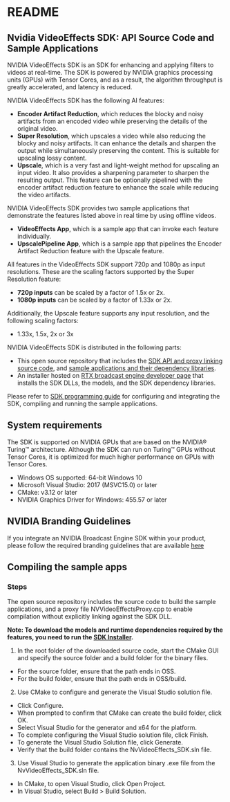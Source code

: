 # README
## Nvidia VideoEffects SDK: API Source Code and Sample Applications

NVIDIA VideoEffects SDK is an SDK for enhancing and applying filters to videos at real-time. The SDK is powered by NVIDIA graphics processing units (GPUs) with Tensor Cores, and as a result, the algorithm throughput is greatly accelerated, and latency is reduced.

NVIDIA VideoEffects SDK has the following AI features:

- **Encoder Artifact Reduction**, which reduces the blocky and noisy artifacts from an encoded video while preserving the details of the original video.
- **Super Resolution**, which upscales a video while also reducing the blocky and noisy artifacts. It can enhance the details and sharpen the output while simultaneously preserving the content. This is suitable for upscaling lossy content.
- **Upscale**, which is a very fast and light-weight method for upscaling an input video. It also provides a sharpening parameter to sharpen the resulting output. This feature can be optionally pipelined with the encoder artifact reduction feature to enhance the scale while reducing the video artifacts.

NVIDIA VideoEffects SDK provides two sample applications that demonstrate the features listed above in real time by using offline videos.
- **VideoEffects App**, which is a sample app that can invoke each feature individually.
- **UpscalePipeline App**, which is a sample app that pipelines the Encoder Artifact Reduction feature with the Upscale feature.
 
All features in the VideoEffects SDK support 720p and 1080p as input resolutions. These are the scaling factors supported by the Super Resolution feature:
- **720p inputs** can be scaled by a factor of 1.5x or 2x.
- **1080p inputs** can be scaled by a factor of 1.33x or 2x.

Additionally, the Upscale feature supports any input resolution, and the following scaling factors:
- 1.33x, 1.5x, 2x or 3x  

NVIDIA VideoEffects SDK is distributed in the following parts:

- This open source repository that includes the [SDK API and proxy linking source code](https://github.com/NVIDIA/BROADCAST-VFX-SDK/tree/master/nvvfx), and [sample applications and their dependency libraries](https://github.com/NVIDIA/BROADCAST-VFX-SDK/tree/master/samples).
- An installer hosted on [RTX broadcast engine developer page](https://developer.nvidia.com/rtx-broadcast-engine) that installs the SDK DLLs, the models, and the SDK dependency libraries.

Please refer to [SDK programming guide](https://github.com/NVIDIA/BROADCAST-VFX-SDK/blob/master/docs/NVIDIA%20Video%20Effects%20SDK%20Programming%20Guide.pdf) for configuring and integrating the SDK, compiling and running the sample applications.

## System requirements
The SDK is supported on NVIDIA GPUs that are based on the NVIDIA® Turing™ architecture. Although the SDK can run on Turing™ GPUs without Tensor Cores, it is optimized for much higher performance on GPUs with Tensor Cores.

* Windows OS supported: 64-bit Windows 10
* Microsoft Visual Studio: 2017 (MSVC15.0) or later
* CMake: v3.12 or later
* NVIDIA Graphics Driver for Windows: 455.57 or later

## NVIDIA Branding Guidelines
If you integrate an NVIDIA Broadcast Engine SDK within your product, please follow the required branding guidelines that are available [here](
https://nvidia.frontify.com/d/uAobRitG8H8B)

## Compiling the sample apps

### Steps

The open source repository includes the source code to build the sample applications, and a proxy file NVVideoEffectsProxy.cpp to enable compilation without explicitly linking against the SDK DLL.

**Note: To download the models and runtime dependencies required by the features, you need to run the [SDK Installer](https://developer.nvidia.com/rtx-broadcast-engine).**

1.	In the root folder of the downloaded source code, start the CMake GUI and specify the source folder and a build folder for the binary files.
*	For the source folder, ensure that the path ends in OSS.
*	For the build folder, ensure that the path ends in OSS/build.
2.  Use CMake to configure and generate the Visual Studio solution file.
*	Click Configure.
*	When prompted to confirm that CMake can create the build folder, click OK.
*	Select Visual Studio for the generator and x64 for the platform.
*	To complete configuring the Visual Studio solution file, click Finish.
*	To generate the Visual Studio Solution file, click Generate.
*	Verify that the build folder contains the NvVideoEffects_SDK.sln file.
3.  Use Visual Studio to generate the application binary .exe file from the NvVideoEffects_SDK.sln file.
*	In CMake, to open Visual Studio, click Open Project.
*	In Visual Studio, select Build > Build Solution.
